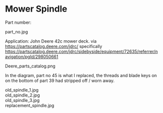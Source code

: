 # Mower Spindle

Part number:

part_no.jpg  

Application: John Deere 42c mower deck. via https://partscatalog.deere.com/jdrc/ specifically https://partscatalog.deere.com/jdrc/sidebyside/equipment/72635/referrer/navigation/pgId/298050661

Deere_parts_catalog.png 

In the diagram, part no 45 is what I replaced, the threads and blade keys on on the bottom of part 39 had stripped off / worn away.

old_spindle_1.jpg  
old_spindle_2.jpg  
old_spindle_3.jpg  
replacement_spindle.jpg